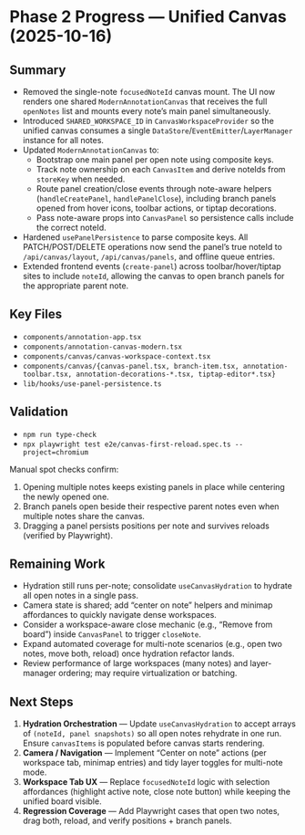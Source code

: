 # Phase 2 Progress — Unified Canvas (2025-10-16)

## Summary
- Removed the single-note `focusedNoteId` canvas mount. The UI now renders one shared `ModernAnnotationCanvas` that receives the full `openNotes` list and mounts every note’s main panel simultaneously.
- Introduced `SHARED_WORKSPACE_ID` in `CanvasWorkspaceProvider` so the unified canvas consumes a single `DataStore`/`EventEmitter`/`LayerManager` instance for all notes.
- Updated `ModernAnnotationCanvas` to:
  - Bootstrap one main panel per open note using composite keys.
  - Track note ownership on each `CanvasItem` and derive noteIds from `storeKey` when needed.
  - Route panel creation/close events through note-aware helpers (`handleCreatePanel`, `handlePanelClose`), including branch panels opened from hover icons, toolbar actions, or tiptap decorations.
  - Pass note-aware props into `CanvasPanel` so persistence calls include the correct noteId.
- Hardened `usePanelPersistence` to parse composite keys. All PATCH/POST/DELETE operations now send the panel’s true noteId to `/api/canvas/layout`, `/api/canvas/panels`, and offline queue entries.
- Extended frontend events (`create-panel`) across toolbar/hover/tiptap sites to include `noteId`, allowing the canvas to open branch panels for the appropriate parent note.

## Key Files
- `components/annotation-app.tsx`
- `components/annotation-canvas-modern.tsx`
- `components/canvas/canvas-workspace-context.tsx`
- `components/canvas/{canvas-panel.tsx, branch-item.tsx, annotation-toolbar.tsx, annotation-decorations-*.tsx, tiptap-editor*.tsx}`
- `lib/hooks/use-panel-persistence.ts`

## Validation
- `npm run type-check`
- `npx playwright test e2e/canvas-first-reload.spec.ts --project=chromium`

Manual spot checks confirm:
1. Opening multiple notes keeps existing panels in place while centering the newly opened one.
2. Branch panels open beside their respective parent notes even when multiple notes share the canvas.
3. Dragging a panel persists positions per note and survives reloads (verified by Playwright).

## Remaining Work
- Hydration still runs per-note; consolidate `useCanvasHydration` to hydrate all open notes in a single pass.
- Camera state is shared; add “center on note” helpers and minimap affordances to quickly navigate dense workspaces.
- Consider a workspace-aware close mechanic (e.g., “Remove from board”) inside `CanvasPanel` to trigger `closeNote`.
- Expand automated coverage for multi-note scenarios (e.g., open two notes, move both, reload) once hydration refactor lands.
- Review performance of large workspaces (many notes) and layer-manager ordering; may require virtualization or batching.

## Next Steps
1. **Hydration Orchestration** — Update `useCanvasHydration` to accept arrays of `(noteId, panel snapshots)` so all open notes rehydrate in one run. Ensure `canvasItems` is populated before canvas starts rendering.
2. **Camera / Navigation** — Implement “Center on note” actions (per workspace tab, minimap entries) and tidy layer toggles for multi-note mode.
3. **Workspace Tab UX** — Replace `focusedNoteId` logic with selection affordances (highlight active note, close note button) while keeping the unified board visible.
4. **Regression Coverage** — Add Playwright cases that open two notes, drag both, reload, and verify positions + branch panels.

